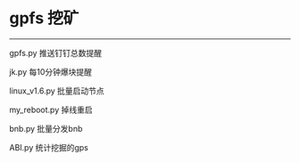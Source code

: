 
# gpfs 挖矿
---
gpfs.py  推送钉钉总数提醒

jk.py 每10分钟爆块提醒

linux_v1.6.py 批量启动节点

my_reboot.py 掉线重启

bnb.py 批量分发bnb

ABI.py 统计挖掘的gps

